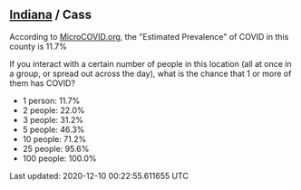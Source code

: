 
## [Indiana](/united-states/indiana) / Cass

According to [MicroCOVID.org](http://microcovid.org),
the "Estimated Prevalence" of COVID in this county is 11.7%

If you interact with a certain number of people in this location
(all at once in a group, or spread out across the day), what is the chance that
1 or more of them has COVID?

- 1 person: 11.7%
- 2 people: 22.0%
- 3 people: 31.2%
- 5 people: 46.3%
- 10 people: 71.2%
- 25 people: 95.6%
- 100 people: 100.0%

Last updated: 2020-12-10 00:22:55.611655 UTC
